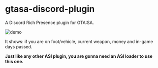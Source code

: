 # gtasa-discord-plugin
A Discord Rich Presence plugin for GTA:SA.

![demo](https://i.imgur.com/2X1abS1.png)

It shows: if you are on foot/vehicle, current weapon, money and in-game days passed.

**Just like any other ASI plugin, you are gonna need an ASI loader to use this one.**
